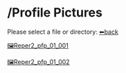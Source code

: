 # /Profile Pictures
Please select a file or directory:
[⬅back](https://reper2.github.io/Downloadable-Files)

[🖼Reper2_pfp_01_001](https://reper2.github.io/Profile%20Pictures/Reper2_pfp_01_001)

[🖼Reper2_pfp_01_002](https://reper2.github.io/Profile%20Pictures/Reper2_pfp_01_002)

